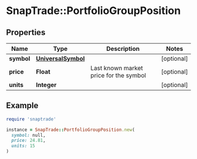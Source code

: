 # SnapTrade::PortfolioGroupPosition

## Properties

| Name | Type | Description | Notes |
| ---- | ---- | ----------- | ----- |
| **symbol** | [**UniversalSymbol**](UniversalSymbol.md) |  | [optional] |
| **price** | **Float** | Last known market price for the symbol | [optional] |
| **units** | **Integer** |  | [optional] |

## Example

```ruby
require 'snaptrade'

instance = SnapTrade::PortfolioGroupPosition.new(
  symbol: null,
  price: 24.81,
  units: 15
)
```

